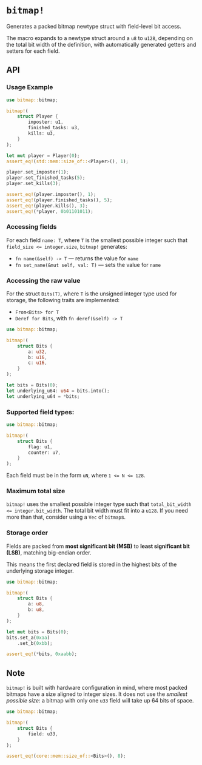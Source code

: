 # `bitmap!`

Generates a packed bitmap newtype struct with field-level bit access.

The macro expands to a newtype struct around a `u8` to `u128`, depending on the total bit width
of the definition, with automatically generated getters and setters for each field.

## API

### Usage Example

```rust
use bitmap::bitmap;

bitmap!(
    struct Player {
        imposter: u1,
        finished_tasks: u3,
        kills: u3,
    }
);

let mut player = Player(0);
assert_eq!(std::mem::size_of::<Player>(), 1);

player.set_imposter(1);
player.set_finished_tasks(5);
player.set_kills(3);

assert_eq!(player.imposter(), 1);
assert_eq!(player.finished_tasks(), 5);
assert_eq!(player.kills(), 3);
assert_eq!(*player, 0b01101011);
```

### Accessing fields

For each field `name: T`, where `T` is the smallest possible integer such that
`field_size <= integer.size`, `bitmap!` generates:

- `fn name(&self) -> T` — returns the value for `name`
- `fn set_name(&mut self, val: T)` — sets the value for `name`

### Accessing the raw value

For the struct `Bits(T)`, where `T` is the unsigned integer type used for storage,
the following traits are implemented:

- `From<Bits> for T`
- `Deref for Bits`, with `fn deref(&self) -> T`

```rust
use bitmap::bitmap;

bitmap!(
    struct Bits {
        a: u32,
        b: u16,
        c: u16,
    }
);

let bits = Bits(0);
let underlying_u64: u64 = bits.into();
let underlying_u64 = *bits;
```

### Supported field types:

```rust
use bitmap::bitmap;

bitmap!(
    struct Bits {
        flag: u1,
        counter: u7,
    }
);
```

Each field must be in the form `uN`, where `1 <= N <= 128`.

### Maximum total size

`bitmap!` uses the smallest possible integer type such that `total_bit_width <= integer.bit_width`.
The total bit width must fit into a `u128`. If you need more than that, consider using a `Vec`
of `bitmap`s.

### Storage order

Fields are packed from **most significant bit (MSB)** to **least significant bit (LSB)**, matching
big-endian order.

This means the first declared field is stored in the highest bits of the underlying storage integer.

```rust
use bitmap::bitmap;

bitmap!(
    struct Bits {
        a: u8,
        b: u8,
    }
);

let mut bits = Bits(0);
bits.set_a(0xaa)
    .set_b(0xbb);

assert_eq!(*bits, 0xaabb);
```

## Note

`bitmap!` is built with hardware configuration in mind, where most packed bitmaps have a size
aligned to integer sizes. It does not use the _smallest possible size_: a bitmap with only one `u33`
field will take up 64 bits of space.

```rust
use bitmap::bitmap;

bitmap!(
    struct Bits {
        field: u33,
    }
);

assert_eq!(core::mem::size_of::<Bits>(), 8);
```
